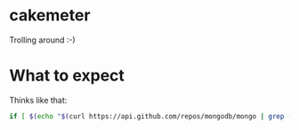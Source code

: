cakemeter
=========

Trolling around :-)



What to expect
=========
Thinks like that:

```bash
if [ $(echo "$(curl https://api.github.com/repos/mongodb/mongo | grep -o '"watchers_count": [0-9]*' | awk '{print $2}')<2*$(curl https://api.github.com/repos/rethinkdb/rethinkdb | grep -o '"watchers_count": [0-9]*' | awk '{print $2}')" | bc -l) -eq 1 ]; then echo "Cake time ^_^"; else echo "Soon... The cake will come."; fi
```
